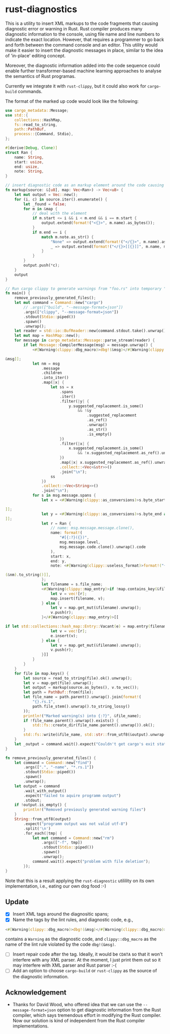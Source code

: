 # rust-diagnostics

This is a utility to insert XML markups to the code fragments that causing diagnostic error or warning in Rust.
Rust compiler produces many diagnostic information to the console, using file name and line numbers to indicate the exact location.
However, that requires a programmer to go back and forth between the command console and an editor. This utility would make it 
easier to insert the diagnostic messages in place, similar to the idea of 'in-place' editing concept.

Moreover, the diagnostic information added into the code sequence could enable further transformer-based machine learning approaches to 
analyse the semantics of Rust programas.

Currently we integrate it with `rust-clippy`, but it could also work for `cargo-build` commands.

The format of the marked up code would look like the following:

```rust
use cargo_metadata::Message;
use std::{
    collections::HashMap,
    fs::read_to_string,
    path::PathBuf,
    process::{Command, Stdio},
};

#[derive(Debug, Clone)]
struct Ran {
    name: String,
    start: usize,
    end: usize,
    note: String,
}

// insert diagnostic code as an markup element around the code causing the diagnostic message
fn markup(source: &[u8], map: Vec<Ran>) -> Vec<u8> {
    let mut output = Vec::new();
    for (i, c) in source.iter().enumerate() {
        let _found = false;
        for m in &map {
            // deal with the element
            if m.start <= i && i < m.end && i == m.start {
                output.extend(format!("<{}>", m.name).as_bytes());
            }
            if m.end == i {
                match m.note.as_str() {
                    "None" => output.extend(format!("</{}>", m.name).as_bytes()),
                    _ => output.extend(format!("</{}>[[{}]]", m.name, m.note).as_bytes()),
                }
            }
        }
        output.push(*c);
    }
    output
}

// Run cargo clippy to generate warnings from "foo.rs" into temporary "foo.rs.1" files
fn main() {
    remove_previously_generated_files();
    let mut command = Command::new("cargo")
        // .args(["build", "--message-format=json"])
        .args(["clippy", "--message-format=json"])
        .stdout(Stdio::piped())
        .spawn()
        .unwrap();
    let reader = std::io::BufReader::new(command.stdout.take().unwrap());
    let mut map = HashMap::new();
    for message in cargo_metadata::Message::parse_stream(reader) {
        if let Message::CompilerMessage(msg) = message.unwrap() {
            <#[Warning(clippy::dbg_macro)>dbg!(&msg)</#[Warning(clippy::dbg_macro)>[[

&msg]];
            let nm = msg
                .message
                .children
                .into_iter()
                .map(|x| {
                    let ss = x
                        .spans
                        .iter()
                        .filter(|y| {
                            y.suggested_replacement.is_some()
                                && !&y
                                    .suggested_replacement
                                    .as_ref()
                                    .unwrap()
                                    .as_str()
                                    .is_empty()
                        })
                        .filter(|x| {
                            x.suggested_replacement.is_some()
                                && !x.suggested_replacement.as_ref().unwrap().is_empty()
                        })
                        .map(|x| x.suggested_replacement.as_ref().unwrap().as_str())
                        .collect::<Vec<&str>>()
                        .join("\n");
                    ss
                })
                .collect::<Vec<String>>()
                .join("\n");
            for s in msg.message.spans {
                let x = <#[Warning(clippy::as_conversions)>s.byte_start as usize</#[Warning(clippy::as_conversions)>[[

]];
                let y = <#[Warning(clippy::as_conversions)>s.byte_end as usize</#[Warning(clippy::as_conversions)>[[
]];
                let r = Ran {
                    // name: msg.message.message.clone(),
                    name: format!(
                        "#[{:?}({})",
                        msg.message.level,
                        msg.message.code.clone().unwrap().code
                    ),
                    start: x,
                    end: y,
                    note: <#[Warning(clippy::useless_format)>format!("{}", &nm)</#[Warning(clippy::useless_format)>[[

(&nm).to_string()]],
                };
                let filename = s.file_name;
                <#[Warning(clippy::map_entry)>if !map.contains_key(&filename) {
                    let v = vec![r];
                    map.insert(filename, v);
                } else {
                    let v = map.get_mut(&filename).unwrap();
                    v.push(r);
                }</#[Warning(clippy::map_entry)>[[

if let std::collections::hash_map::Entry::Vacant(e) = map.entry(filename) {
                    let v = vec![r];
                    e.insert(v);
                } else {
                    let v = map.get_mut(&filename).unwrap();
                    v.push(r);
                }]]
            }
        }
    }
    for file in map.keys() {
        let source = read_to_string(file).ok().unwrap();
        let v = map.get(file).unwrap();
        let output = markup(source.as_bytes(), v.to_vec());
        let path = PathBuf::from(file);
        let file_name = path.parent().unwrap().join(format!(
            "{}.rs.1",
            path.file_stem().unwrap().to_string_lossy()
        ));
        println!("Marked warning(s) into {:?}", &file_name);
        if !file_name.parent().unwrap().exists() {
            std::fs::create_dir(file_name.parent().unwrap()).ok();
        }
        std::fs::write(&file_name, std::str::from_utf8(&output).unwrap()).ok();
    }
    let _output = command.wait().expect("Couldn't get cargo's exit status");
}

fn remove_previously_generated_files() {
    let command = Command::new("find")
        .args([".", "-name", "*.rs.1"])
        .stdout(Stdio::piped())
        .spawn()
        .unwrap();
    let output = command
        .wait_with_output()
        .expect("failed to aquire programm output")
        .stdout;
    if !output.is_empty() {
        println!("Removed previously generated warning files")
    }
    String::from_utf8(output)
        .expect("programm output was not valid utf-8")
        .split('\n')
        .for_each(|tmp| {
            let mut command = Command::new("rm")
                .args(["-f", tmp])
                .stdout(Stdio::piped())
                .spawn()
                .unwrap();
            command.wait().expect("problem with file deletion");
        });
}
```

Note that this is a result applying the `rust-diagnostic` utilility on its own implementation, i.e., eating our own dog food :-) 

## Update

- [x] Insert XML tags around the diagnositic spans;
- [x] Name the tags by the lint rules, and diagnostic code, e.g., 
```rust
<#[Warning(clippy::dbg_macro)>dbg!(&msg)</#[Warning(clippy::dbg_macro)>
```
contains a `Warning` as the diagnostic code, and `clippy::dbg_macro` as the name of the lint rule violated by the code `dbg!(&msg)`. 
- [ ] Insert repair code after the tag.
Ideally, it would be `CDATA` so that it won't interfere with any XML parser. At the moment, I just print them out so it may interfere with XML parser and Rust parser :-( 
- [ ] Add an option to choose `cargo-build` or `rust-clippy` as the source of the diagnostic information. 

## Acknowledgement

- Thanks for David Wood, who offered idea that we can use the `--message-format=json` option to get diagnostic information from the Rust compiler, which says tremendous
effort in modifying the Rust compiler. Now our solution is kind of independent from the Rust compiler implementations.

